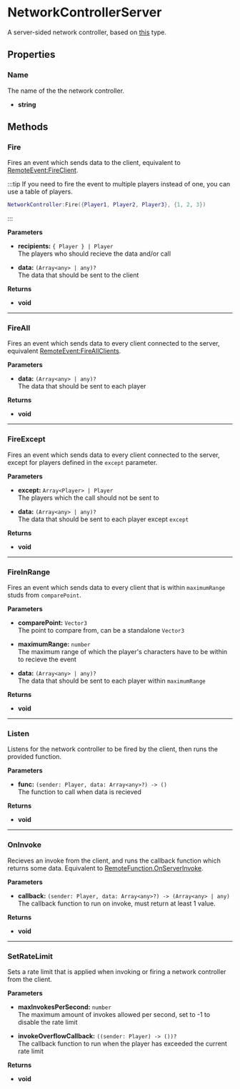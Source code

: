 # NetworkControllerServer <Badge type="danger" text="server" />

A server-sided network controller, based on [this](/api/engine/types#networkcontrollerserver) type.

## Properties

### Name <Badge type="tip" text="read only" />

The name of the the network controller.

* **string**

## Methods

### Fire

Fires an event which sends data to the client, equivalent to [RemoteEvent:FireClient](https://create.roblox.com/docs/reference/engine/classes/RemoteEvent#FireClient).

:::tip
If you need to fire the event to multiple players instead of one, you can use a table of players.

```lua
NetworkController:Fire({Player1, Player2, Player3}, {1, 2, 3})
```
:::

**Parameters**

* **recipients:** `{ Player } | Player`\
The players who should recieve the data and/or call

* **data:** `(Array<any> | any)?`\
The data that should be sent to the client

**Returns**

* **void**

---

### FireAll

Fires an event which sends data to every client connected to the server, equivalent [RemoteEvent:FireAllClients](https://create.roblox.com/docs/reference/engine/classes/RemoteEvent#FireAllClients).

**Parameters**

* **data:** `(Array<any> | any)?`\
The data that should be sent to each player

**Returns**

* **void**

---

### FireExcept

Fires an event which sends data to every client connected to the server, except for players defined in the `except` parameter.

**Parameters**

* **except:** `Array<Player> | Player`\
The players which the call should not be sent to

* **data:** `(Array<any> | any)?`\
The data that should be sent to each player except `except`

**Returns**

* **void**

---

### FireInRange

Fires an event which sends data to every client that is within `maximumRange` studs from `comparePoint`.

**Parameters**

* **comparePoint:** `Vector3`\
The point to compare from, can be a standalone `Vector3`

* **maximumRange:** `number`\
The maximum range of which the player's characters have to be within to recieve the event

* **data:** `(Array<any> | any)?`\
The data that should be sent to each player within `maximumRange`

**Returns**

* **void**

---

### Listen

Listens for the network controller to be fired by the client, then runs the provided function.

**Parameters**

* **func:** `(sender: Player, data: Array<any>?) -> ()`\
The function to call when data is recieved

**Returns**

* **void**

---

### OnInvoke

Recieves an invoke from the client, and runs the callback function which returns some data. Equivalent to [RemoteFunction.OnServerInvoke](https://create.roblox.com/docs/reference/engine/classes/RemoteFunction#OnServerInvoke).

**Parameters**

* **callback:** `(sender: Player, data: Array<any>?) -> (Array<any> | any)`\
The callback function to run on invoke, must return at least 1 value.

**Returns**

* **void**

---

### SetRateLimit

Sets a rate limit that is applied when invoking or firing a network controller from the client.

**Parameters**

* **maxInvokesPerSecond:** `number`\
The maximum amount of invokes allowed per second, set to -1 to disable the rate limit

* **invokeOverflowCallback:** `((sender: Player) -> ())?`\
The callback function to run when the player has exceeded the current rate limit

**Returns**

* **void**